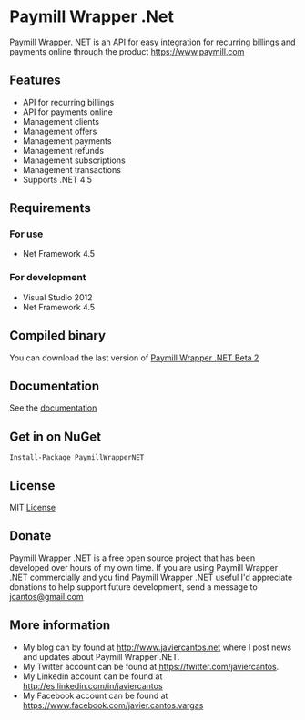 Paymill Wrapper .Net
====================

Paymill Wrapper. NET is an API for easy integration for recurring billings and payments online through the product https://www.paymill.com

Features
--------

* API for recurring billings
* API for payments online
* Management clients
* Management offers
* Management payments
* Management refunds
* Management subscriptions
* Management transactions
* Supports .NET 4.5

Requirements
------------

### For use

* Net Framework 4.5

### For development

* Visual Studio 2012
* Net Framework 4.5

Compiled binary
---------------

You can download the last version of <a href="http://paymillwrapper.codeplex.com/releases">Paymill Wrapper .NET Beta 2</a>

Documentation
-------------

See the <a href="http://paymillwrapper.codeplex.com/documentation">documentation</a>

Get in on NuGet
---------------

<pre><code>Install-Package PaymillWrapperNET</code></pre>

License
-------

MIT <a href="https://github.com/jcantos/paymillwrappernet/blob/master/LICENSE">License</a>

Donate
------

Paymill Wrapper .NET is a free open source project that has been developed over hours of my own time. If you are using Paymill Wrapper .NET commercially and you find Paymill Wrapper .NET useful I'd appreciate donations to help support future development, send a message to jcantos@gmail.com

More information
----------------

* My blog can by found at http://www.javiercantos.net where I post news and updates about Paymill Wrapper .NET.
* My Twitter account can be found at https://twitter.com/javiercantos.
* My Linkedin account can be found at http://es.linkedin.com/in/javiercantos
* My Facebook account can be found at https://www.facebook.com/javier.cantos.vargas
